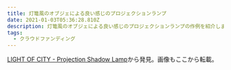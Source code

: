 ```yaml
---
title: 灯篭風のオブジェによる良い感じのプロジェクションランプ
date: 2021-01-03T05:36:28.810Z
description: 灯篭風のオブジェによる良い感じのプロジェクションランプの作例を紹介します。
tags:
  - クラウドファンディング
---
```

[LIGHT OF CITY - Projection Shadow Lamp](https://www.kickstarter.com/projects/lightofcity/light-of-city-projection-lamp/)から発見。画像もここから転載。
